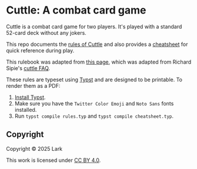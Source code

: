 # Cuttle: A combat card game

Cuttle is a combat card game for two players. It's played with a standard
52-card deck without any jokers.

This repo documents the [rules of Cuttle](./rules.md) and also provides a
[cheatsheet](./cheatsheet.md) for quick reference during play.

This rulebook was adapted from [this
page](https://www.pagat.com/combat/cuttle.html), which was adapted from Richard
Sipie's [cuttle FAQ](https://www.geocities.ws/richardsipie/cuttle.htm).

These rules are typeset using [Typst](https://typst.app/) and are designed to
be printable. To render them as a PDF:

1. [Install Typst](https://github.com/typst/typst?tab=readme-ov-file#installation).
2. Make sure you have the `Twitter Color Emoji` and `Noto Sans` fonts installed.
3. Run `typst compile rules.typ` and `typst compile cheatsheet.typ`.

## Copyright

Copyright © 2025 Lark

This work is licensed under [CC BY 4.0](https://creativecommons.org/licenses/by/4.0/).
